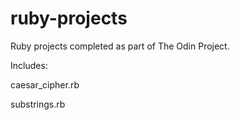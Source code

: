 # ruby-projects

Ruby projects completed as part of The Odin Project.

Includes:

caesar_cipher.rb 

substrings.rb
